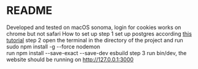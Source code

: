 # README
Developed and tested on macOS sonoma, login for cookies works on chrome but not safari
How to set up
step 1 set up postgres according [this tutorial](https://www.digitalocean.com/community/tutorials/how-to-use-postgresql-with-your-ruby-on-rails-application-on-macos)
step 2 open the terminal in the directory of the project and run  
sudo npm install -g --force nodemon    
run npm install --save-exact --save-dev esbuild
step 3 run bin/dev, the website should be running on http://127.0.0.1:3000
